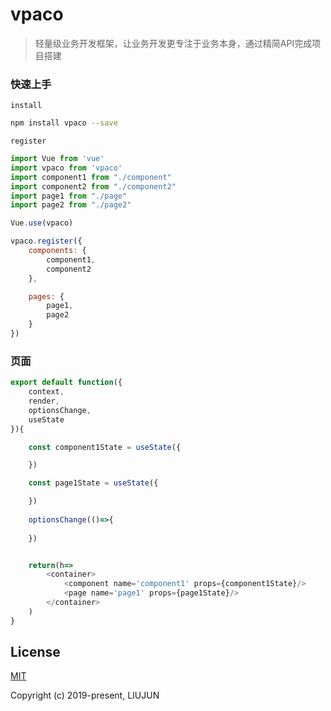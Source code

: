 # vpaco

>轻量级业务开发框架，让业务开发更专注于业务本身，通过精简API完成项目搭建

### 快速上手

`install`
```bash
npm install vpaco --save
```

`register`
```javascript
import Vue from 'vue'
import vpaco from 'vpaco'
import component1 from "./component"
import component2 from "./component2"
import page1 from "./page"
import page2 from "./page2"

Vue.use(vpaco)

vpaco.register({
    components: {
        component1,
        component2
    },

    pages: {
        page1,
        page2
    }
})
```

### 页面
```javascript
export default function({
    context,
    render,
    optionsChange,
    useState
}){

    const component1State = useState({

    })

    const page1State = useState({

    })
    
    optionsChange(()=>{
    
    })


    return(h=>
        <container>
            <component name='component1' props={component1State}/>
            <page name='page1' props={page1State}/>
        </container>
    )
}
```

## License
[MIT](http://opensource.org/licenses/MIT)

Copyright (c) 2019-present, LIUJUN
